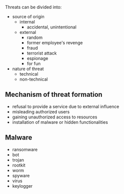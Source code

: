 Threats can be divided into:

- source of origin
	- internal
		- accidental, unintentional
	- external
		- random
		- former employee's revenge
		- fraud
		- terrorist attack
		- espionage
		- for fun
- nature of threat
	- technical
	- non-technical

## Mechanism of threat formation

- refusal to provide a service due to external influence
- misleading authorized users
- gaining unauthorized access to resources
- installation of malware or hidden functionalities

## Malware

- ransomware
- bot
- trojan
- rootkit
- worm
- spyware
- virus
- keylogger
